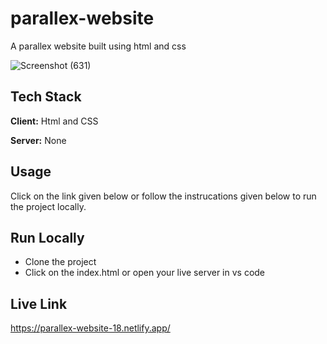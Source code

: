 # parallex-website

A parallex website built using html and css

![Screenshot (631)](https://github.com/tanmayR18/parallex-website/assets/135257857/ba8188b8-4dcf-4f3a-9f32-a777ab84db18)



## Tech Stack

**Client:** Html and CSS

**Server:** None

## Usage

Click on the link given below or follow the instrucations given below to run the project locally.




## Run Locally

- Clone the project
- Click on the index.html or open your live server in  vs code






## Live Link

https://parallex-website-18.netlify.app/
